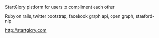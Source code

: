 StartGlory
platform for users to compliment each other

Ruby on rails, twitter bootstrap, facebook graph api, open graph, stanford-nlp

http://startglory.com

